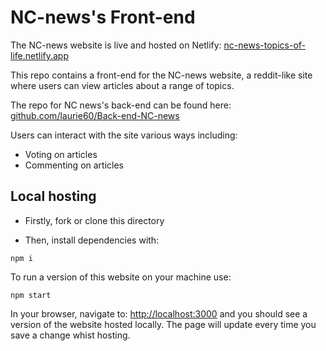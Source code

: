 # NC-news's Front-end

The NC-news website is live and hosted on Netlify:
[nc-news-topics-of-life.netlify.app](https://nc-news-topics-of-life.netlify.app)

This repo contains a front-end for the NC-news website, a reddit-like site where users can view articles about a range of topics.

The repo for NC news's back-end can be found here: [github.com/laurie60/Back-end-NC-news](https://github.com/laurie60/Back-end-NC-news)

Users can interact with the site various ways including:

- Voting on articles
- Commenting on articles

## Local hosting

- Firstly, fork or clone this directory

- Then, install dependencies with:

```
npm i
```

To run a version of this website on your machine use:

```
npm start
```

In your browser, navigate to: [http://localhost:3000](http://localhost:3000) and you should see a version of the website hosted locally. The page will update every time you save a change whist hosting.
